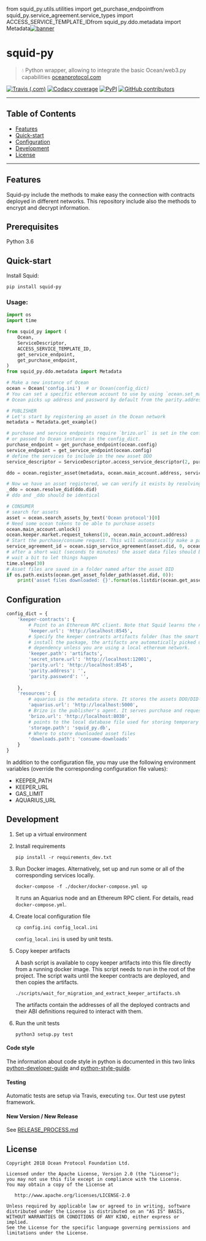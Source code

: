 from squid_py.utils.utilities import get_purchase_endpointfrom squid_py.service_agreement.service_types import ACCESS_SERVICE_TEMPLATE_IDfrom squid_py.ddo.metadata import Metadata[![banner](https://raw.githubusercontent.com/oceanprotocol/art/master/github/repo-banner%402x.png)](https://oceanprotocol.com)

# squid-py

> 💧 Python wrapper, allowing to integrate the basic Ocean/web3.py capabilities
> [oceanprotocol.com](https://oceanprotocol.com)

[![Travis (.com)](https://img.shields.io/travis/com/oceanprotocol/squid-py.svg)](https://travis-ci.com/oceanprotocol/squid-py)
[![Codacy coverage](https://img.shields.io/codacy/coverage/7084fbf528934327904a49d458bc46d1.svg)](https://app.codacy.com/project/ocean-protocol/squid-py/dashboard)
[![PyPI](https://img.shields.io/pypi/v/squid-py.svg)](https://pypi.org/project/squid-py/)
[![GitHub contributors](https://img.shields.io/github/contributors/oceanprotocol/squid-py.svg)](https://github.com/oceanprotocol/squid-py/graphs/contributors)

---

## Table of Contents

  - [Features](#features)
  - [Quick-start](#quick-start)
  - [Configuration](#configuration)
  - [Development](#development)
  - [License](#license)

---

## Features

Squid-py include the methods to make easy the connection with contracts deployed in different networks.
This repository include also the methods to encrypt and decrypt information.

## Prerequisites

Python 3.6

## Quick-start

Install Squid:

```
pip install squid-py
```

### Usage:

```python
import os
import time

from squid_py import (
    Ocean, 
    ServiceDescriptor, 
    ACCESS_SERVICE_TEMPLATE_ID,
    get_service_endpoint,
    get_purchase_endpoint,
)
from squid_py.ddo.metadata import Metadata

# Make a new instance of Ocean
ocean = Ocean('config.ini')  # or Ocean(config_dict)
# You can set a specific ethereum account to use by using `ocean.set_main_account(address, password)` 
# Ocean picks up address and password by default from the parity.address and parity.password in the config

# PUBLISHER
# Let's start by registering an asset in the Ocean network
metadata = Metadata.get_example()

# purchase and service endpoints require `brizo.url` is set in the config file 
# or passed to Ocean instance in the config_dict.
purchase_endpoint = get_purchase_endpoint(ocean.config)
service_endpoint = get_service_endpoint(ocean.config)
# define the services to include in the new asset DDO
service_descriptor = ServiceDescriptor.access_service_descriptor(2, purchase_endpoint, service_endpoint, 900, ACCESS_SERVICE_TEMPLATE_ID)

ddo = ocean.register_asset(metadata, ocean.main_account.address, service_descriptor)

# Now we have an asset registered, we can verify it exists by resolving the did
_ddo = ocean.resolve_did(ddo.did)
# ddo and _ddo should be identical

# CONSUMER
# search for assets
asset = ocean.search_assets_by_text('Ocean protocol')[0]
# Need some ocean tokens to be able to purchase assets
ocean.main_account.unlock()
ocean.keeper.market.request_tokens(10, ocean.main_account.address)
# Start the purchase/consume request. This will automatically make a payment from the specified account.
service_agreement_id = ocean.sign_service_agreement(asset.did, 0, ocean.main_account.address)
# after a short wait (seconds to minutes) the asset data files should be available in the `downloads.path` defined in config
# wait a bit to let things happen
time.sleep(30)
# Asset files are saved in a folder named after the asset DID
if os.path.exists(ocean.get_asset_folder_path(asset.did, 0)):
    print('asset files downloaded: {}'.format(os.listdir(ocean.get_asset_folder_path(asset.did, 0))))

```

## Configuration

```python
config_dict = {
    'keeper-contracts': {
        # Point to an Ethereum RPC client. Note that Squid learns the name of the network to work with from this client.
        'keeper.url': 'http://localhost:8545',
        # Specify the keeper contracts artifacts folder (has the smart contracts definitions json files). When you 
        # install the package, the artifacts are automatically picked up from the `keeper-contracts` Python 
        # dependency unless you are using a local ethereum network.
        'keeper.path': 'artifacts', 
        'secret_store.url': 'http://localhost:12001',
        'parity.url': 'http://localhost:8545',
        'parity.address': '',
        'parity.password': '',
    
    },
    'resources': {
        # aquarius is the metadata store. It stores the assets DDO/DID-document
        'aquarius.url': 'http://localhost:5000',
        # Brizo is the publisher's agent. It serves purchase and requests for both data access and compute services 
        'brizo.url': 'http://localhost:8030',
        # points to the local database file used for storing temporary information (for instance, pending service agreements).
        'storage.path': 'squid_py.db',
        # Where to store downloaded asset files
        'downloads.path': 'consume-downloads'
    }
}

```

In addition to the configuration file, you may use the following environment variables (override the corresponding configuration file values):

- KEEPER_PATH
- KEEPER_URL
- GAS_LIMIT
- AQUARIUS_URL

## Development

1. Set up a virtual environment

1. Install requirements

    ```
    pip install -r requirements_dev.txt
    ```

1. Run Docker images. Alternatively, set up and run some or all of the corresponding services locally.

    ```
    docker-compose -f ./docker/docker-compose.yml up
    ```

    It runs an Aquarius node and an Ethereum RPC client. For details, read `docker-compose.yml`.

1. Create local configuration file

    ```
    cp config.ini config_local.ini
    ```

   `config_local.ini` is used by unit tests.

1. Copy keeper artifacts
    
    A bash script is available to copy keeper artifacts into this file directly from a running docker image. This script needs to run in the root of the project.
    The script waits until the keeper contracts are deployed, and then copies the artifacts.

    ```
    ./scripts/wait_for_migration_and_extract_keeper_artifacts.sh
    ```

    The artifacts contain the addresses of all the deployed contracts and their ABI definitions required to interact with them.

1. Run the unit tests

    ```
    python3 setup.py test
    ```

#### Code style

The information about code style in python is documented in this two links [python-developer-guide](https://github.com/oceanprotocol/dev-ocean/blob/master/doc/development/python-developer-guide.md)
and [python-style-guide](https://github.com/oceanprotocol/dev-ocean/blob/master/doc/development/python-style-guide.md).
    
#### Testing

Automatic tests are setup via Travis, executing `tox`.
Our test use pytest framework.

#### New Version / New Release

See [RELEASE_PROCESS.md](RELEASE_PROCESS.md)

## License

```
Copyright 2018 Ocean Protocol Foundation Ltd.

Licensed under the Apache License, Version 2.0 (the "License");
you may not use this file except in compliance with the License.
You may obtain a copy of the License at

   http://www.apache.org/licenses/LICENSE-2.0

Unless required by applicable law or agreed to in writing, software
distributed under the License is distributed on an "AS IS" BASIS,
WITHOUT WARRANTIES OR CONDITIONS OF ANY KIND, either express or implied.
See the License for the specific language governing permissions and
limitations under the License.
